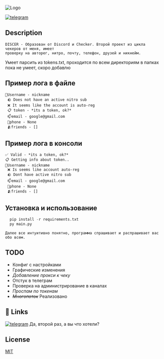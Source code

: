 
![Logo](https://cdn.discordapp.com/attachments/762363252143161355/1140292912098332672/361b6cfc52462fbc3928adeb828df2d9.png)

[![telegram](https://img.shields.io/badge/Мой%20Телеграм%20Блог-0099cc)](https://t.me/bredcookie)



## Description
    DISCER - Образован от Discord и Checker. Второй проект из цикла чекеров от меня, имеет
    проверку на авторег, нитро, почту, телефон, друзей и никнейм.

Умеет парсить из tokens.txt, проходится по всем директориям в папках пока не умеет, скоро добавлю
## Пример лога в файле
```
📝Username - nickname
 🪨 Does not have an active nitro sub
 ❌ It seems like the account is auto-reg
 📋 token - *its a token, ok?*
 📫email - google@gmail.com
 📱phone - None
 🫂friends - []
```
## Пример лога в консоли
```
✅ Valid - *its a token, ok?*
📋 Getting info about token..
📝Username - nickname
 ❌ Is seems like account auto-reg
 🪨 Dont have active nitro sub
 📫email - google@gmail.com
 📱phone - None
 🫂friends - []
```
## Установка и использование


```python
  pip install -r requirements.txt
  py main.py
```
    Далее все интуитивно понятно, программа спрашивает и распрашивает вас обо всем.
## TODO

- Конфиг с настройками
- Графические изменения
- *Добавление прокси к чеку*
- Отстук в телеграм
- Проверка на администрирование в каналах
- *Проспам по токенам*
- ~~*Многопоток*~~ Реализовано
## 🔗 Links
[![telegram](https://img.shields.io/badge/Мой%20Телеграм%20Блог-0099cc)](https://t.me/bredcookie)
Да, второй раз, а вы что хотели?
## License

[MIT](https://choosealicense.com/licenses/mit/)

